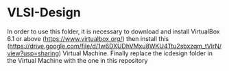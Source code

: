 # VLSI-Design
In order to use this folder, it is necessary to download and install VirtualBox 6.1 or above (https://www.virtualbox.org/) then install this (https://drive.google.com/file/d/1w6DXUDhVMxu8WKU4Ttu2sbxzqm_tVlrN/view?usp=sharing) Virtual Machine. Finally replace the icdesign folder in the Virtual Machine with the one in this repository
